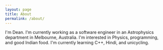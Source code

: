 ```yaml
---
layout: page
title: About
permalink: /about/
---
```


I'm Dean. I'm currently working as a software engineer in an 
Astrophysics department in Melbourne, Australia. 
I'm interested in Physics, programming, and good Indian food.
I'm currently learning C++, Hindi, and unicycling.   
